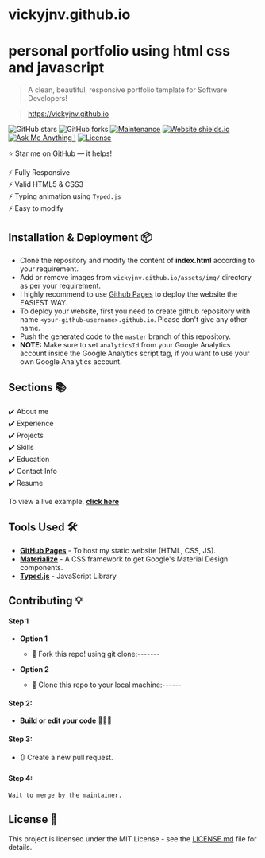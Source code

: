 # vickyjnv.github.io
# personal portfolio using html css and javascript

> A clean, beautiful, responsive portfolio template for Software Developers!

> https://vickyjnv.github.io

![GitHub stars](https://img.shields.io/github/stars/vickyjnv/vickyjnv.github.io) 
![GitHub forks](https://img.shields.io/github/forks/vickyjnv/vickyjnv.github.io)
[![Maintenance](https://img.shields.io/badge/maintained-yes-green.svg)](https://github.com/vickyjnv/vickyjnv.github.io/commits/master)
[![Website shields.io](https://img.shields.io/badge/website-up-yellow)](http://vickyjnv.github.io/)
[![Ask Me Anything !](https://img.shields.io/badge/ask%20me-linkedin-1abc9c.svg)](https://www.linkedin.com/in/vickyjnv/)
[![License](http://img.shields.io/:license-mit-blue.svg?style=flat-square)](http://badges.mit-license.org)



:star: Star me on GitHub — it helps!


⚡️ Fully Responsive\
⚡️ Valid HTML5 & CSS3\
⚡️ Typing animation using `Typed.js`\
⚡️ Easy to modify

## Installation & Deployment 📦
- Clone the repository and modify the content of <b>index.html</b> according to your requirement.
- Add or remove images from `vickyjnv.github.io/assets/img/` directory as per your requirement.
- I highly recommend to use [Github Pages](https://create-react-app.dev/docs/deployment/#github-pages) to deploy the website the EASIEST WAY.
- To deploy your website, first you need to create github repository with name `<your-github-username>.github.io`. Please don't give any other name.
- Push the generated code to the `master` branch of this repository.
- <b>NOTE:</b> Make sure to set `analyticsId` from your Google Analytics account inside the Google Analytics script tag, if you want to use your own Google Analytics account.

## Sections 📚
✔️ About me\
✔️ Experience\
✔️ Projects \
✔️ Skills \
✔️ Education\
✔️ Contact Info\
✔️ Resume

To view a live example, **[click here](https://vickyjnv.github.io/)**

## Tools Used 🛠️
* [<b>GitHub Pages</b>](https://create-react-app.dev/docs/deployment/#github-pages) - To host my static website (HTML, CSS, JS).
* [<b>Materialize</b>](https://materializecss.com/) - A CSS framework to get Google's Material Design components.
* [<b>Typed.js</b>](https://mattboldt.com/demos/typed-js/) - JavaScript Library

## Contributing 💡
#### Step 1

- **Option 1**
    - 🍴 Fork this repo! using git clone:-------

- **Option 2**
    - 👯 Clone this repo to your local machine:------


#### Step 2:

- **Build or edit your code** 🔨🔨🔨

#### Step 3:

- 🔃 Create a new pull request.

#### Step 4:
    Wait to merge by the maintainer.

## License 📄
This project is licensed under the MIT License - see the [LICENSE.md](./LICENSE) file for details.
